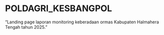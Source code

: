 # POLDAGRI_KESBANGPOL
“Landing page laporan monitoring keberadaan ormas Kabupaten Halmahera Tengah tahun 2025.”
